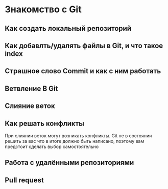 # Знакомство с Git #

## Как создать локальный репозиторий

## Как добавлть/удалять файлы в Git, и что такое index

## Страшное слово Commit и как с ним работать

## Ветвление В Git

## Слияние веток

## Как решать конфликты
При слиянии веток могут возникать конфликты. Git не в состоянии решить за вас что в итоге должно быть написано, поэтому вам предстоит сделать выбор самостоятельно
## Работа с удалёнными репозиториями

## Pull request 
